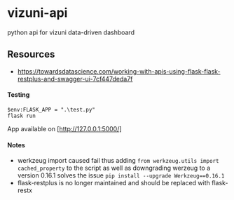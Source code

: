 # vizuni-api
python api for vizuni data-driven dashboard

## Resources
- https://towardsdatascience.com/working-with-apis-using-flask-flask-restplus-and-swagger-ui-7cf447deda7f

#### Testing
```
$env:FLASK_APP = ".\test.py"
flask run
```

App available on [http://127.0.0.1:5000/]

#### Notes
- werkzeug import caused fail thus adding ` from werkzeug.utils import cached_property ` to the script as well as downgrading werzeug to a version 0.16.1 solves the issue `pip install --upgrade Werkzeug==0.16.1`
- flask-restplus is no longer maintained and should be replaced with flask-restx